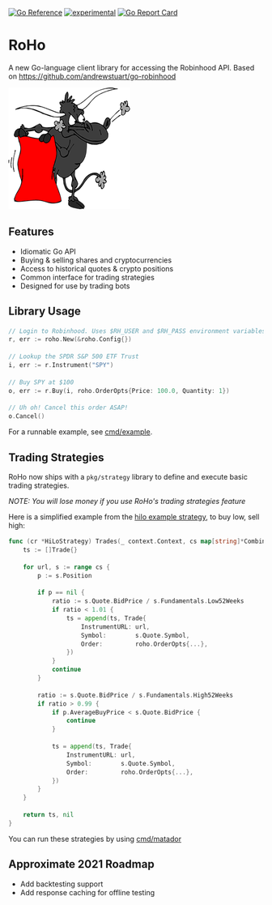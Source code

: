 [![Go Reference](https://pkg.go.dev/badge/github.com/tstromberg/roho.svg)](https://pkg.go.dev/github.com/tstromberg/roho)
[![experimental](http://badges.github.io/stability-badges/dist/experimental.svg)](http://github.com/badges/stability-badges)
[![Go Report Card](https://goreportcard.com/badge/github.com/tstromberg/roho)](https://goreportcard.com/report/github.com/tstromberg/roho)

# RoHo

A new Go-language client library for accessing the Robinhood API. Based on https://github.com/andrewstuart/go-robinhood

![Roho logo](images/roho.png?raw=true "Roho")

## Features

* Idiomatic Go API
* Buying & selling shares and cryptocurrencies
* Access to historical quotes & crypto positions
* Common interface for trading strategies
* Designed for use by trading bots

## Library Usage

```go
// Login to Robinhood. Uses $RH_USER and $RH_PASS environment variables by default
r, err := roho.New(&roho.Config{})

// Lookup the SPDR S&P 500 ETF Trust
i, err := r.Instrument("SPY")

// Buy SPY at $100
o, err := r.Buy(i, roho.OrderOpts{Price: 100.0, Quantity: 1})

// Uh oh! Cancel this order ASAP!
o.Cancel()
```

For a runnable example, see [cmd/example](cmd/example).


## Trading Strategies

RoHo now ships with a `pkg/strategy` library to define and execute basic trading strategies.

*NOTE: You will lose money if you use RoHo's trading strategies feature*


Here is a simplified example from the [hilo example strategy](pkg/strategy/hilo.go), to buy low, sell high:

```go
func (cr *HiLoStrategy) Trades(_ context.Context, cs map[string]*CombinedStock) ([]Trade, error) {
	ts := []Trade{}

	for url, s := range cs {
		p := s.Position

		if p == nil {
			ratio := s.Quote.BidPrice / s.Fundamentals.Low52Weeks
			if ratio < 1.01 {
				ts = append(ts, Trade{
					InstrumentURL: url,
					Symbol:        s.Quote.Symbol,
					Order:         roho.OrderOpts{...},
				})
			}
			continue
		}

		ratio := s.Quote.BidPrice / s.Fundamentals.High52Weeks
		if ratio > 0.99 {
			if p.AverageBuyPrice < s.Quote.BidPrice {
				continue
			}

			ts = append(ts, Trade{
				InstrumentURL: url,
				Symbol:        s.Quote.Symbol,
				Order:         roho.OrderOpts{...},
			})
		}
	}

	return ts, nil
}
```


You can run these strategies by using [cmd/matador](cmd/matador)

## Approximate 2021 Roadmap

* Add backtesting support
* Add response caching for offline testing
